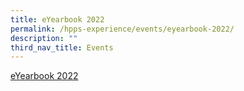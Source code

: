 ```yaml
---
title: eYearbook 2022
permalink: /hpps-experience/events/eyearbook-2022/
description: ""
third_nav_title: Events
---
```



[eYearbook 2022](https://fliphtml5.com/read/obrr/phcl/index.html)